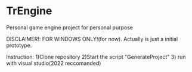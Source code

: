 # TrEngine
Personal game engine project for personal purpose

DISCLAIMER!:
FOR WINDOWS ONLY!(for now).
Actually is just a initial prototype.

Instruction:
1)Clone repository
2)Start the script "GenerateProject"
3) run with visual studio(2022 reccomanded)
